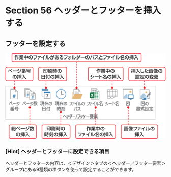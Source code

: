# Section 56 ヘッダーとフッターを挿入する

## フッターを設定する

![](007.png)

### [Hint] ヘッダーとフッターに設定できる項目

ヘッダーとフッターの内容は、＜デザイン＞タブの＜ヘッダー／フッター要素＞グループにある9種類のボタンを使って設定することができます。

